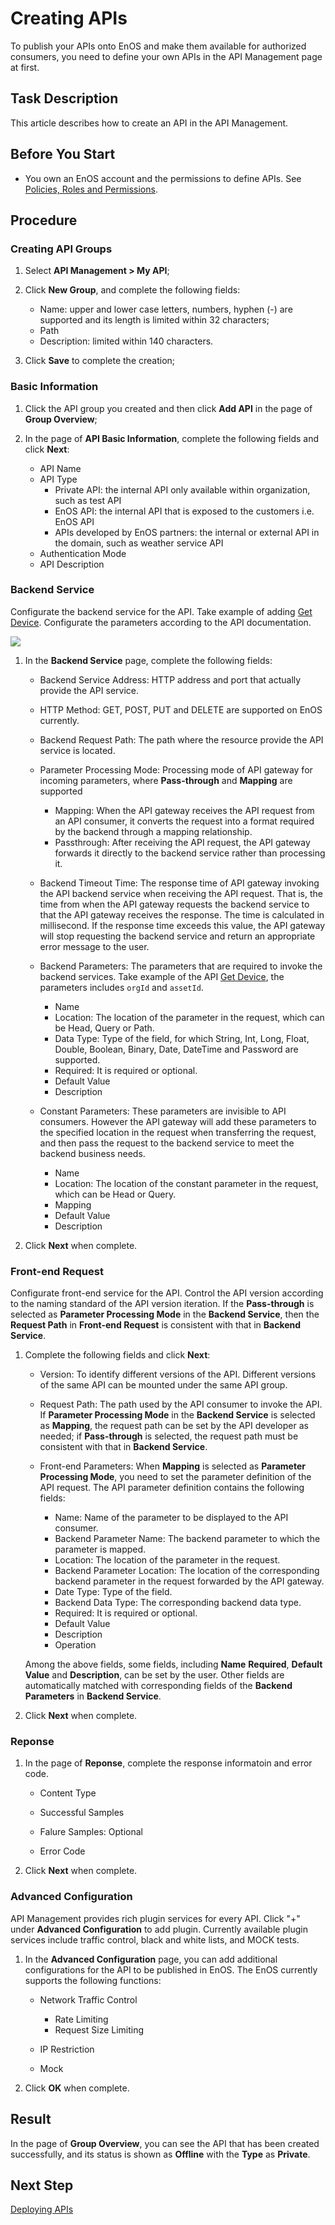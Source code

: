 # Creating APIs

To publish your APIs onto EnOS and make them available for authorized consumers, you need to define your own APIs in the API Management page at first.

## Task Description

This article describes how to create an API in the API Management.

## Before You Start

- You own an EnOS account and the permissions to define APIs. See [Policies, Roles and Permissions](/docs/enos/en/latest/iam/concept/access_policy).



## Procedure

### Creating API Groups

1. Select **API Management > My API**;

2. Click **New Group**, and complete the following fields:
   
   - Name: upper and lower case letters, numbers, hyphen (-) are supported and its length is limited within 32 characters;
   - Path
   - Description: limited within 140 characters.

3. Click **Save** to complete the creation;

   

### Basic Information

1. Click the API group you created and then click **Add API** in the page of **Group Overview**;
   
2. In the page of **API Basic Information**, complete the following fields and click **Next**:
   - API Name
   - API Type
     - Private API: the internal API only available within organization, such as test API 
     - EnOS API: the internal API that is exposed to the customers i.e. EnOS API
     - APIs developed by EnOS partners: the internal or external API in the domain, such as weather service API
   - Authentication Mode
   - API Description


### Backend Service

Configurate the backend service for the API. Take example of adding [Get Device](/docs/api/en/latest/connect/get_device.html). Configurate the parameters according to the API documentation.

![](media/api_backend.png)

1. In the **Backend Service** page, complete the following fields:
   - Backend Service Address: HTTP address and port that actually provide the API service.

   - HTTP Method: GET, POST, PUT and DELETE are supported on EnOS currently.

   - Backend Request Path: The path where the resource provide the API service is located.

   - Parameter Processing Mode: Processing mode of API gateway for incoming parameters, where **Pass-through** and **Mapping** are supported
      - Mapping: When the API gateway receives the API request from an API consumer, it converts the request into a format required by the backend through a mapping relationship.
      - Passthrough: After receiving the API request, the API gateway forwards it directly to the backend service rather than processing it.
   
   - Backend Timeout Time: The response time of API gateway invoking the API backend service when receiving the API request. That is, the time from when the API gateway requests the backend service to that the API gateway receives the response. The time is calculated in millisecond. If the response time exceeds this value, the API gateway will stop requesting the backend service and return an appropriate error message to the user.
   
   - Backend Parameters: The parameters that are required to invoke the backend services. Take example of the API [Get Device](/docs/api/en/latest/connect/get_device.html), the parameters includes `orgId` and `assetId`.
      - Name
      - Location: The location of the parameter in the request, which can be Head, Query or Path.
      - Data Type: Type of the field, for which String, Int, Long, Float, Double, Boolean, Binary, Date, DateTime and Password are supported.
      - Required: It is required or optional.
      - Default Value
      - Description
   
   - Constant Parameters: These parameters are invisible to API consumers. However the API gateway will add these parameters to the specified location in the request when transferring the request, and then pass the request to the backend service to meet the backend business needs. 
      - Name
      - Location: The location of the constant parameter in the request, which can be Head or Query.
      - Mapping
      - Default Value
      - Description


2. Click **Next** when complete.


### Front-end Request

Configurate front-end service for the API. Control the API version according to the naming standard of the API version iteration. If the **Pass-through** is selected as **Parameter Processing Mode** in the **Backend Service**, then the **Request Path** in **Front-end Request** is consistent with that in **Backend Service**.

1. Complete the following fields and click **Next**:
   - Version: To identify different versions of the API. Different versions of the same API can be mounted under the same API group. 

   - Request Path: The path used by the API consumer to invoke the API. If **Parameter Processing Mode** in the **Backend Service** is selected as **Mapping**, the request path can be set by the API developer as needed; if **Pass-through** is selected, the request path must be consistent with that in **Backend Service**.

   - Front-end Parameters: When **Mapping** is selected as **Parameter Processing Mode**, you need to set the parameter definition of the API request. The API parameter definition contains the following fields:
      - Name: Name of the parameter to be displayed to the API consumer.
      - Backend Parameter Name: The backend parameter to which the parameter is mapped.
      - Location: The location of the parameter in the request.
      - Backend Parameter Location: The location of the corresponding backend parameter in the request forwarded by the API gateway.
      - Date Type: Type of the field.
      - Backend Data Type: The corresponding backend data type.
      - Required: It is required or optional.
      - Default Value
      - Description
      - Operation

   Among the above fields, some fields, including **Name** **Required**, **Default Value** and **Description**, can be set by the user. Other fields are automatically matched with corresponding fields of the **Backend Parameters** in **Backend Service**.

2. Click **Next** when complete.

### Reponse

1. In the page of **Reponse**, complete the response informatoin and error code.
   - Content Type

   - Successful Samples

   - Falure Samples: Optional

   - Error Code

2. Click **Next** when complete.

### Advanced Configuration

API Management provides rich plugin services for every API. Click "+" under **Advanced Configuration** to add plugin. Currently available plugin services include traffic control, black and white lists, and MOCK tests.

1. In the **Advanced Configuration** page, you can add additional configurations for the API to be published in EnOS. The EnOS currently supports the following functions:
   - Network Traffic Control
     - Rate Limiting
     - Request Size Limiting

   - IP Restriction

   - Mock

2. Click **OK** when complete.

## Result

In the page of **Group Overview**, you can see the API that has been created successfully, and its status is shown as **Offline** with the **Type** as **Private**.

## Next Step

[Deploying APIs](deploying_api)
